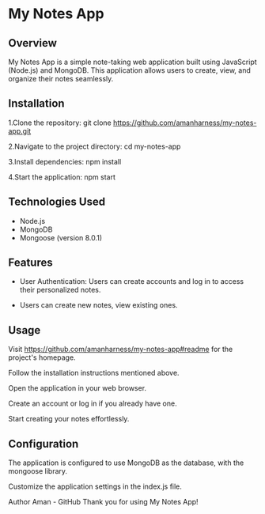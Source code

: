 # My Notes App

## Overview
My Notes App is a simple note-taking web application built using JavaScript (Node.js) and MongoDB. This application allows users to create, view, and organize their notes seamlessly.

## Installation 
1.Clone the repository:
git clone https://github.com/amanharness/my-notes-app.git

2.Navigate to the project directory:
cd my-notes-app

3.Install dependencies:
npm install

4.Start the application:
npm start

## Technologies Used
* Node.js
* MongoDB
* Mongoose (version 8.0.1)

## Features

* User Authentication: Users can create accounts and log in to access their personalized notes.
  
* Users can create new notes, view existing ones.

## Usage

Visit https://github.com/amanharness/my-notes-app#readme for the project's homepage.

Follow the installation instructions mentioned above.

Open the application in your web browser.

Create an account or log in if you already have one.

Start creating your notes effortlessly.

## Configuration
The application is configured to use MongoDB as the database, with the mongoose library.

Customize the application settings in the index.js file.

Author
Aman - GitHub
Thank you for using My Notes App!
